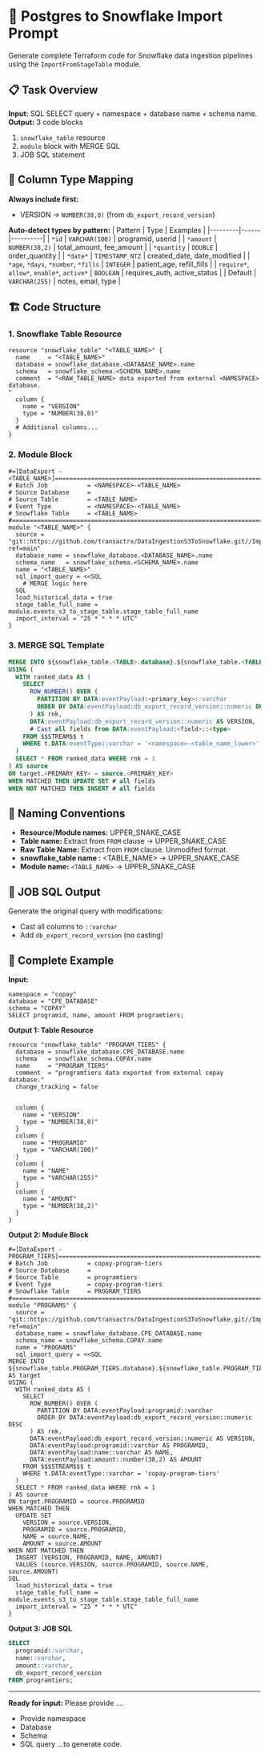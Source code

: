 # 🚀 Postgres to Snowflake Import Prompt

Generate complete Terraform code for Snowflake data ingestion pipelines using the `ImportFromStageTable` module.

## 📋 Task Overview

**Input:** SQL SELECT query + namespace + database name + schema name. 
**Output:** 3 code blocks
1. `snowflake_table` resource
2. `module` block with MERGE SQL
3. JOB SQL statement

## 🎯 Column Type Mapping

**Always include first:**
- VERSION → `NUMBER(38,0)` (from `db_export_record_version`)

**Auto-detect types by pattern:**
| Pattern | Type | Examples |
|---------|------|----------|
| `*id` | `VARCHAR(100)` | programid, userid |
| `*amount` | `NUMBER(38,2)` | total_amount, fee_amount |
| `*quantity` | `DOUBLE` | order_quantity |
| `*date*` | `TIMESTAMP_NTZ` | created_date, date_modified |
| `*age`, `*days`, `*number`, `*fills` | `INTEGER` | patient_age, refill_fills |
| `require*`, `allow*`, `enable*`, `active*` | `BOOLEAN` | requires_auth, active_status |
| Default | `VARCHAR(255)` | notes, email, type |

## 🏗️ Code Structure

### 1. Snowflake Table Resource
```hcl
resource "snowflake_table" "<TABLE_NAME>" {
  name     = "<TABLE_NAME>"
  database = snowflake_database.<DATABASE_NAME>.name
  schema   = snowflake_schema.<SCHEMA_NAME>.name
  comment  = "<RAW_TABLE_NAME> data exported from external <NAMESPACE> database.
"
  column {
    name = "VERSION"
    type = "NUMBER(38,0)"
  }
  # Additional columns...
}
```

### 2. Module Block
```hcl
#=[DataExport - <TABLE_NAME>]========================================================================
# Batch Job           = <NAMESPACE>-<TABLE_NAME>
# Source Database     =  
# Source Table        = <TABLE_NAME>
# Event Type          = <NAMESPACE>-<TABLE_NAME>
# Snowflake Table     = <TABLE_NAME>
#====================================================================================================
module "<TABLE_NAME>" {
  source = "git::https://github.com/transactrx/DataIngestionS3ToSnowflake.git//ImportFromStageTable?ref=main"  
  database_name = snowflake_database.<DATABASE_NAME>.name
  schema_name   = snowflake_schema.<SCHEMA_NAME>.name  
  name = "<TABLE_NAME>"  
  sql_import_query = <<SQL
    # MERGE logic here
  SQL
  load_historical_data = true
  stage_table_full_name = module.events_s3_to_stage_table.stage_table_full_name
  import_interval = "25 * * * * UTC"
}
```

### 3. MERGE SQL Template
```sql
MERGE INTO ${snowflake_table.<TABLE>.database}.${snowflake_table.<TABLE>.schema}.${snowflake_table.<TABLE>.name} AS target
USING (
  WITH ranked_data AS (
    SELECT
      ROW_NUMBER() OVER (
        PARTITION BY DATA:eventPayload:<primary_key>::varchar
        ORDER BY DATA:eventPayload:db_export_record_version::numeric DESC
      ) AS rnk,
      DATA:eventPayload:db_export_record_version::numeric AS VERSION,
      # Cast all fields from DATA:eventPayload:<field>::<type>
    FROM $$STREAM$$ t
    WHERE t.DATA:eventType::varchar = '<namespace>-<table_name_lower>'
  )
  SELECT * FROM ranked_data WHERE rnk = 1
) AS source
ON target.<PRIMARY_KEY> = source.<PRIMARY_KEY>
WHEN MATCHED THEN UPDATE SET # all fields
WHEN NOT MATCHED THEN INSERT # all fields
```

## 📝 Naming Conventions

- **Resource/Module names:** UPPER_SNAKE_CASE
- **Table name:** Extract from `FROM` clause → UPPER_SNAKE_CASE
- **Raw Table Name:** Extract from `FROM` clause. Unmodifed format.
- **snowflake_table name :** <TABLE_NAME> → UPPER_SNAKE_CASE
- **Module name:** `<TABLE_NAME>` → UPPER_SNAKE_CASE

## 🔄 JOB SQL Output

Generate the original query with modifications:
- Cast all columns to `::varchar` 
- Add `db_export_record_version` (no casting)

## 🎯 Complete Example

**Input:**
```
namespace = "copay"
database = "CPE_DATABASE"
schema = "COPAY"
SELECT programid, name, amount FROM programtiers;
```

**Output 1: Table Resource**
```hcl
resource "snowflake_table" "PROGRAM_TIERS" {
  database = snowflake_database.CPE_DATABASE.name
  schema   = snowflake_schema.COPAY.name
  name     = "PROGRAM_TIERS"
  comment  = "programtiers data exported from external copay database."
  change_tracking = false


  column {
    name = "VERSION"
    type = "NUMBER(38,0)"
  }
  column {
    name = "PROGRAMID"
    type = "VARCHAR(100)"
  }
  column {
    name = "NAME"
    type = "VARCHAR(255)"
  }
  column {
    name = "AMOUNT"
    type = "NUMBER(38,2)"
  }
}
```

**Output 2: Module Block**
```hcl
#=[DataExport - PROGRAM_TIERS]========================================================================
# Batch Job           = copay-program-tiers
# Source Database     =  
# Source Table        = programtiers
# Event Type          = copay-program-tiers
# Snowflake Table     = PROGRAM_TIERS
#====================================================================================================
module "PROGRAMS" {
  source = "git::https://github.com/transactrx/DataIngestionS3ToSnowflake.git//ImportFromStageTable?ref=main"
  database_name = snowflake_database.CPE_DATABASE.name
  schema_name = snowflake_schema.COPAY.name
  name = "PROGRAMS"
  sql_import_query = <<SQL
MERGE INTO ${snowflake_table.PROGRAM_TIERS.database}.${snowflake_table.PROGRAM_TIERS.schema}.${snowflake_table.PROGRAM_TIERS.name} AS target
USING (
  WITH ranked_data AS (
    SELECT
      ROW_NUMBER() OVER (
        PARTITION BY DATA:eventPayload:programid::varchar
        ORDER BY DATA:eventPayload:db_export_record_version::numeric DESC
      ) AS rnk,
      DATA:eventPayload:db_export_record_version::numeric AS VERSION,
      DATA:eventPayload:programid::varchar AS PROGRAMID,
      DATA:eventPayload:name::varchar AS NAME,
      DATA:eventPayload:amount::number(38,2) AS AMOUNT
    FROM $$$STREAM$$$ t
    WHERE t.DATA:eventType::varchar = 'copay-program-tiers'
  )
  SELECT * FROM ranked_data WHERE rnk = 1
) AS source
ON target.PROGRAMID = source.PROGRAMID
WHEN MATCHED THEN
  UPDATE SET
    VERSION = source.VERSION,
    PROGRAMID = source.PROGRAMID,
    NAME = source.NAME,
    AMOUNT = source.AMOUNT
WHEN NOT MATCHED THEN
  INSERT (VERSION, PROGRAMID, NAME, AMOUNT)
  VALUES (source.VERSION, source.PROGRAMID, source.NAME, source.AMOUNT)
SQL
  load_historical_data = true
  stage_table_full_name = module.events_s3_to_stage_table.stage_table_full_name
  import_interval = "25 * * * * UTC"
}
```

**Output 3: JOB SQL**
```sql
SELECT
  programid::varchar,
  name::varchar,
  amount::varchar,
  db_export_record_version
FROM programtiers;
```

---

**Ready for input:** 
Please provide ....
- Provide namespace
- Database
- Schema
- SQL query 
...to generate code.


